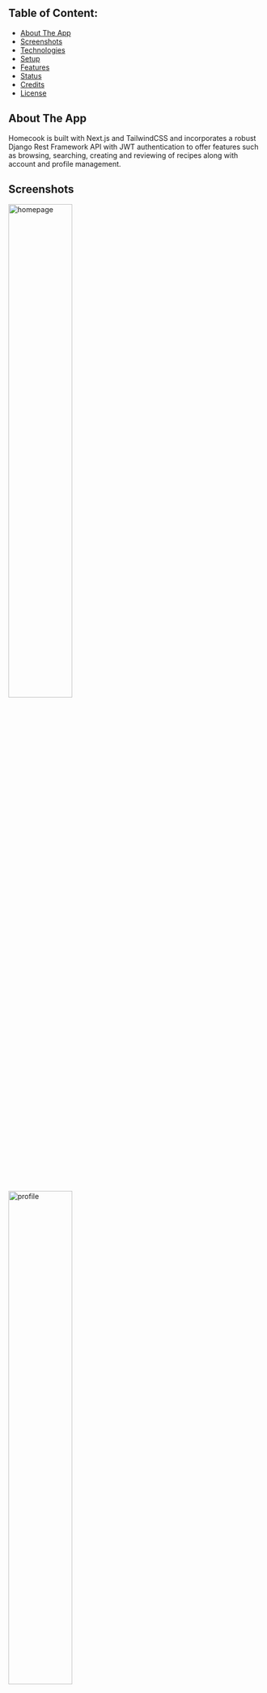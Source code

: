 ## Table of Content:

- [About The App](#about-the-app)
- [Screenshots](#screenshots)
- [Technologies](#technologies)
- [Setup](#setup)
- [Features](#features)
- [Status](#status)
- [Credits](#credits)
- [License](#license)

## About The App
Homecook is built with Next.js and TailwindCSS and incorporates a robust Django Rest Framework API with JWT authentication to offer features such as browsing, searching, creating and reviewing of recipes along with account and profile management.

## Screenshots

<img src="https://res.cloudinary.com/dui608qtq/image/upload/v1678965198/screenshots/homepage-1_etowig.jpg" alt="homepage" style="width:50%;">
<img src="https://res.cloudinary.com/dui608qtq/image/upload/v1678965198/screenshots/profile_ywfkq5.jpg" alt="profile" style="width:50%;">
<img src="https://res.cloudinary.com/dui608qtq/image/upload/v1678965387/screenshots/category-page_bntmep.jpg" alt="profile" style="width:50%;">
<img src="https://res.cloudinary.com/dui608qtq/image/upload/v1678965448/screenshots/single-page_hzkcw4.jpg" alt="profile" style="width:50%;">

## Technologies
- Next.js 
- Js-cookie 
- TailwindCSS 
- Backend using Django, DRF

## Setup
- Clone this repository
- Open terminal and run `npm install`
- Run `npm run dev`
- Open http://localhost:3000 with your browser to see the result

## Features
* 🔍 Powerful search bar for recipes by name, ingredients
* 🧾 Recipe categories: easily browse and explore recipes by breakfast, lunch, dinner, etc...
* 🙎 Personalized User Profiles : create profile, save favorite recipes
* 🔑 Secure email and password authentication
* 🔓 Password reset and email verification functionality
* ✨ Rating and review recipes

## Status
Project is: _in progress_ 

## Credits
contriubutor:
- [mohamed aziz abdelati](jongaaziz@gmail.com)


